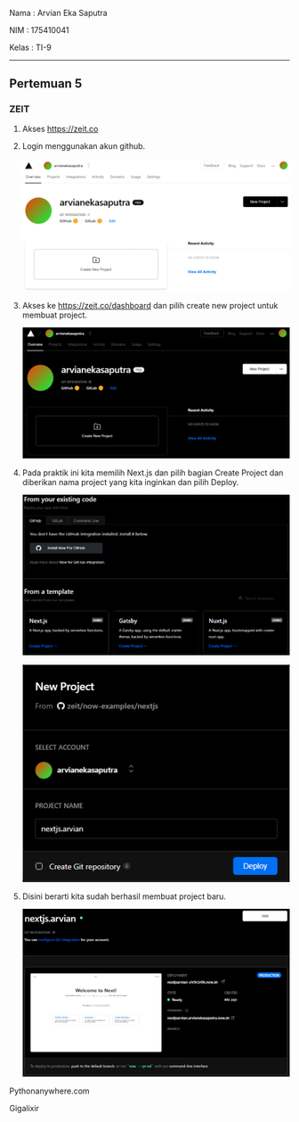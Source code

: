 Nama	: Arvian Eka Saputra

NIM		: 175410041

Kelas	: TI-9
________________________________________
## Pertemuan 5

### ZEIT

1. Akses https://zeit.co

2. Login menggunakan akun github.

    ![satu](img/1.PNG)

3. Akses ke  https://zeit.co/dashboard dan pilih create new project untuk membuat project.

    ![dua](img/2.PNG)

4. Pada praktik ini kita memilih Next.js dan pilih bagian Create Project dan diberikan nama project yang kita inginkan dan pilih Deploy.

    ![tiga](img/3.PNG)

    ![empat](img/4.PNG)

5. Disini berarti kita sudah berhasil membuat project baru.

    ![lima](img/5.PNG)

Pythonanywhere.com

Gigalixir